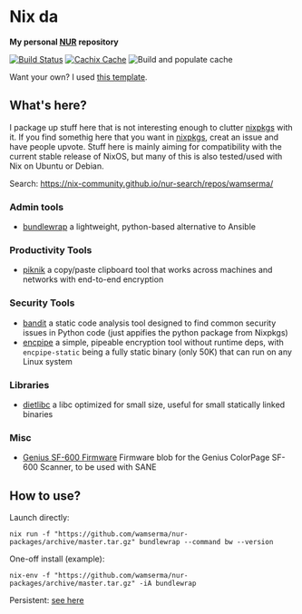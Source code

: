 # Nix da

**My personal [NUR](https://github.com/nix-community/NUR) repository**

[![Build Status](https://travis-ci.org/wamserma/nur-packages.svg?branch=master)](https://travis-ci.org/wamserma/nur-packages)
[![Cachix Cache](https://img.shields.io/badge/cachix-wamserma-blue.svg)](https://wamserma.cachix.org)
![Build and populate cache](https://github.com/nix-community/wamserma/workflows/Build%20and%20populate%20cache/badge.svg)

Want your own? I used [this template](https://github.com/nix-community/nur-packages-template).

## What's here?

I package up stuff here that is not interesting enough to clutter [nixpkgs](https://github.com/nixos/nixpkgs) with it. If you find somethig here that you want in [nixpkgs](https://github.com/nixos/nixpkgs), creat an issue and have people upvote.
Stuff here is mainly aiming for compatibility with the current stable release of NixOS, but many of this is also tested/used with Nix on Ubuntu or Debian.

Search: <https://nix-community.github.io/nur-search/repos/wamserma/>

### Admin tools

+ [bundlewrap](https://bundlewrap.org/) a lightweight, python-based alternative to Ansible

### Productivity Tools

+ [piknik](https://github.com/jedisct1/piknik) a copy/paste clipboard tool that works across machines and networks with end-to-end encryption

### Security Tools

+ [bandit](https://github.com/PyCQA/bandit) a static code analysis tool designed to find common security issues in Python code (just appifies the python package from Nixpkgs)
+ [encpipe](https://github.com/jedisct1/encpipe) a simple, pipeable encryption tool without runtime deps, with `encpipe-static` being a fully static binary (only 50K) that can run on any Linux system

### Libraries

+ [dietlibc](https://www.fefe.de/dietlibc/) a libc optimized for small size, useful for small statically linked binaries

### Misc

+ [Genius SF-600 Firmware](http://download.geniusnet.com/2012/Scanner/CP-SF600_Win8_V5.3.1.zip) Firmware blob for the Genius ColorPage SF-600 Scanner, to be used with SANE

## How to use?

Launch directly:  
```
nix run -f "https://github.com/wamserma/nur-packages/archive/master.tar.gz" bundlewrap --command bw --version
```

One-off install (example):  
```
nix-env -f "https://github.com/wamserma/nur-packages/archive/master.tar.gz" -iA bundlewrap
```

Persistent:
[see here](https://github.com/nix-community/NUR/blob/master/README.md)
